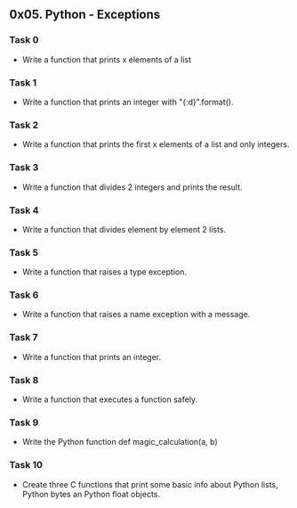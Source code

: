 ## 0x05. Python - Exceptions

### Task 0
- Write a function that prints x elements of a list

### Task 1
- Write a function that prints an integer with "{:d}".format().

### Task 2
- Write a function that prints the first x elements of a list and only integers.

### Task 3
- Write a function that divides 2 integers and prints the result.

### Task 4
- Write a function that divides element by element 2 lists.

### Task 5
- Write a function that raises a type exception.

### Task 6
- Write a function that raises a name exception with a message.

### Task 7
- Write a function that prints an integer.

### Task 8
- Write a function that executes a function safely.

### Task 9
- Write the Python function def magic_calculation(a, b)

### Task 10
- Create three C functions that print some basic info about Python lists, Python bytes an Python float objects.

